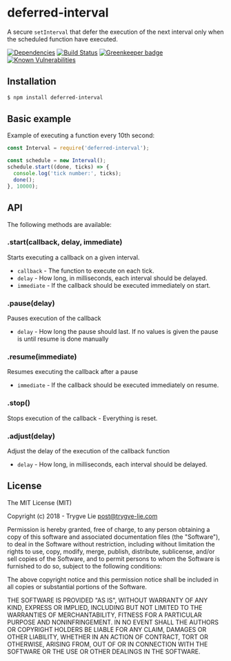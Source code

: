 # deferred-interval

A secure `setInterval` that defer the execution of the next interval only when the scheduled
function have executed.

[![Dependencies](https://img.shields.io/david/trygve-lie/deferred-interval.svg?style=flat-square)](https://david-dm.org/trygve-lie/deferred-interval)
[![Build Status](http://img.shields.io/travis/trygve-lie/deferred-interval/master.svg?style=flat-square)](https://travis-ci.org/trygve-lie/deferred-interval)
[![Greenkeeper badge](https://badges.greenkeeper.io/trygve-lie/deferred-interval.svg?style=flat-square)](https://greenkeeper.io/)
[![Known Vulnerabilities](https://snyk.io/test/github/trygve-lie/deferred-interval/badge.svg?targetFile=package.json&style=flat-square)](https://snyk.io/test/github/trygve-lie/deferred-interval?targetFile=package.json)



## Installation

```bash
$ npm install deferred-interval
```


## Basic example

Example of executing a function every 10th second:

```js
const Interval = require('deferred-interval');

const schedule = new Interval();
schedule.start((done, ticks) => {
  console.log('tick number:', ticks);
  done();
}, 10000);
```


## API

The following methods are available:

### .start(callback, delay, immediate)

Starts executing a callback on a given interval.

  * `callback` - The function to execute on each tick.
  * `delay` - How long, in milliseconds, each interval should be delayed.
  * `immediate` - If the callback should be executed immediately on start.

### .pause(delay)

Pauses execution of the callback

  * `delay` - How long the pause should last. If no values is given the pause is
  until resume is done manually

### .resume(immediate)

Resumes executing the callback after a pause

  * `immediate` - If the callback should be executed immediately on resume.

### .stop()

Stops execution of the callback - Everything is reset.

### .adjust(delay)

Adjust the delay of the execution of the callback function

  * `delay` - How long, in milliseconds, each interval should be delayed.

## License

The MIT License (MIT)

Copyright (c) 2018 - Trygve Lie post@trygve-lie.com

Permission is hereby granted, free of charge, to any person obtaining a copy
of this software and associated documentation files (the "Software"), to deal
in the Software without restriction, including without limitation the rights
to use, copy, modify, merge, publish, distribute, sublicense, and/or sell
copies of the Software, and to permit persons to whom the Software is
furnished to do so, subject to the following conditions:

The above copyright notice and this permission notice shall be included in
all copies or substantial portions of the Software.

THE SOFTWARE IS PROVIDED "AS IS", WITHOUT WARRANTY OF ANY KIND, EXPRESS OR
IMPLIED, INCLUDING BUT NOT LIMITED TO THE WARRANTIES OF MERCHANTABILITY,
FITNESS FOR A PARTICULAR PURPOSE AND NONINFRINGEMENT. IN NO EVENT SHALL THE
AUTHORS OR COPYRIGHT HOLDERS BE LIABLE FOR ANY CLAIM, DAMAGES OR OTHER
LIABILITY, WHETHER IN AN ACTION OF CONTRACT, TORT OR OTHERWISE, ARISING FROM,
OUT OF OR IN CONNECTION WITH THE SOFTWARE OR THE USE OR OTHER DEALINGS IN
THE SOFTWARE.
